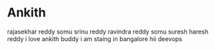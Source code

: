 # Ankith


rajasekhar reddy somu
srinu reddy 
ravindra reddy somu
suresh
haresh reddy
i love ankith buddy 
i am staing in bangalore
hii deevops
